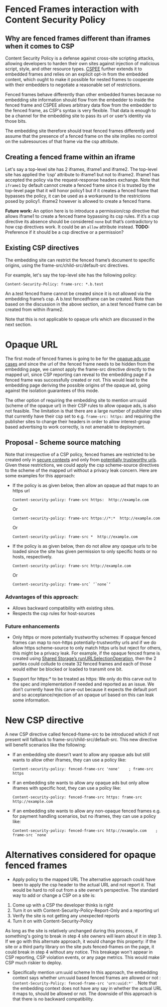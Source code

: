 # **Fenced Frames interaction with Content Security Policy**


## **Why are fenced frames different than iframes when it comes to CSP**

Content Security Policy is a defense against cross-site scripting attacks, allowing developers to harden their own sites against injection of malicious script, style, and other resource types. [CSPEE](https://w3c.github.io/webappsec-cspee/#csp-attribute) further extends it to embedded frames and relies on an explicit opt-in from the embedded content, which ought to make it possible for nested frames to cooperate with their embedders to negotiate a reasonable set of restrictions. 

Fenced frames behave differently than other embedded frames because no embedding site information should flow from the embedder to inside the fenced frame and CSPEE allows arbitrary data flow from the embedder to the fenced frame, as CSP's syntax is very flexible. That data is enough to be a channel for the embedding site to pass its url or user’s identity via those bits.

The embedding site therefore should treat fenced frames differently and assume that the presence of a fenced frame on the site implies no control on the subresources of that frame via the csp attribute.

## Creating a fenced frame within an iframe

Let's say a top-level site has 2 iframes, iframe1 and iframe2. The top-level site has applied the ‘csp’ attribute to iframe1 but not to iframe2. Iframe1 has accepted the policy via the request-response headers exchange. Note that `iframe1` by default cannot create a fenced frame since it is trusted by the top-level page that it will honor policy1 but if it creates a fenced frame that bypasses the policy, it can be used as a workaround to the restrictions posed by policy1. iframe2 however is allowed to create a fenced frame.

**Future work:** An option here is to introduce a permission/csp directive that allows iframe1 to create a fenced frame bypassing its csp rules. If it’s a csp directive its absence should be considered `none` but that’s contradictory to how csp directives work. It could be an `allow` attribute instead. **TODO:** Preference if it should be a csp directive or a permission?


## **Existing CSP directives**

The embedding site can restrict the fenced frame’s document to specific origins, using the frame-src/child-src/default-src directives.

For example, let's say the top-level site has the following policy:

`Content-Security-Policy: frame-src: *.b.test`

An a.test fenced frame cannot be created since it is not allowed via the embedding frame’s csp. A b.test fencedframe can be created.
Note than based on the discussion in the above section, an a.test fenced frame can be created from within iframe2.

Note that this is not applicable to opaque urls which are discussed in the next section.


# **Opaque URL**

The first mode of fenced frames is going to be for the [opaque ads use cases](https://github.com/shivanigithub/fenced-frame/blob/master/explainer/modes.md#opaque-ads) and since the url of the fenced frame needs to be hidden from the embedding page, we cannot apply the frame-src directive directly to the mapped url, since CSP reporting can reveal to the embedding page if a fenced frame was successfully created or not. This would lead to the embedding page deriving the possible origins of the opaque ad, going against the isolation guarantees of this mode.

The other option of requiring the embedding site to mention urn:uuid (scheme of the opaque url) in their CSP rules to allow opaque ads, is also not feasible. The limitation is that there are a large number of publisher sites that currently have their csp set to e.g. `frame-src: https:` and requiring the publisher sites to change their headers in order to allow interest-group based advertising to work correctly, is not amenable to deployment. 


## Proposal - Scheme source matching

Note that irrespective of a CSP policy, fenced frames are restricted to be created only in [secure contexts](https://w3c.github.io/webappsec-secure-contexts/) and only from [potentially trustworthy urls](https://w3c.github.io/webappsec-secure-contexts/#potentially-trustworthy-url). Given these restrictions, we could apply the csp scheme-source directives to the scheme of the mapped url without a privacy leak concern. Here are some examples for this approach:



*   If the policy is as given below, then allow an opaque ad that maps to an https url

    ```
    Content-security-policy: frame-src https:  http://example.com
    ```

    Or


    ```
    Content-security-policy: frame-src https://*:*  http://example.com
    ```

    Or


    ```
    Content-security-policy: frame-src *  http://example.com
    ```
 

*   If the policy is as given below, then do not allow any opaque urls to be loaded since the site has given permission to only specific hosts or no hosts, respectively.

    ```
    Content-security-policy: frame-src http://example.com
    ```

    Or

    ```
    Content-security-policy: frame-src` ‘`none`‘
    ```


### Advantages of this approach:



*   Allows backward compatibility with existing sites.
*   Respects the csp rules for host-sources

### Future enhancements



*   Only https or more potentially trustworthy schemes: If opaque fenced frames can map to non-https potentially-trustworthy urls and if we do allow https scheme-source to only match https urls but reject for others, this might be a privacy leak. For example, if the opaque fenced frame is created using [Shared Storage’s runURLSelectionOperation](https://github.com/pythagoraskitty/shared-storage#simple-example-consistent-ab-experiments-across-sites), then the 2 parties could collude to create 32 fenced frames and each of those would either be blocked or loaded to transmit one bit.

*   Support for https:\* to be treated as https: We only do this carve out to the spec and implementation if needed and reported as an issue. We don’t currently have this carve-out because it expects the default port and so acceptance/rejection of an opaque url based on this can leak some information. 


# **New CSP directive**

A new CSP directive called fenced-frame-src to be introduced which if not present will fallback to frame-src/child-src/default-src. This new directive will benefit scenarios like the following:



*   If an embedding site doesn’t want to allow any opaque ads but still wants to allow other iframes, they can use a policy like:

    ```
    Content-security-policy: fenced-frame-src 'none'	; frame-src https
    ```


*   If an embedding site wants to allow any opaque ads but only allow iframes with specific host, they can use a policy like:

    ```
    Content-security-policy: fenced-frame-src https: frame-src http://example.com
    ```


*   If an embedding site wants to allow any non-opaque fenced frames e.g. for payment handling scenarios, but no iframes, they can use a policy like:

    ```
    Content-security-policy: fenced-frame-src http://example.com	; frame-src `none`
    ```

# **Alternatives considered for opaque fenced frames**
*   Apply policy to the mapped URL
The alternative approach could have been to apply the csp header to the actual URL and not report it. That would be hard to roll out from a site owner’s perspective. The standard way to add or change a CSP on a site is:
1. Come up with a CSP the developer thinks is right
2. Turn it on with Content-Security-Policy-Report-Only and a reporting url
3. Verify the site is not getting any unexpected reports
4. Turn it on with Content-Security-Policy

As long as the site is relatively unchanged during this process, if something's going to break in step 4 site owners will learn about it in step 3. If we go with this alternate approach, it would change this property: if the site or a third party library on the site puts fenced-frames on the page, it could break in step 4 without any notice.  This breakage won't appear in CSP reporting, CSP violation events, or any page metrics.  This would make CSP much riskier to deploy.
*   Specifically mention urn:uuid scheme
In this approach, the embedding context says whether urn:uuid based fenced frames are allowed or not : `Content-Security-Policy: fenced-frame-src 'urn:uuid:*' `. Note that the embedding context does not have any say in whether the actual URL it maps to, should be allowed or not. The downside of this approach is that there is no backward compatibility.

